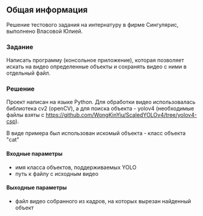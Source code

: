 ## Общая информация
Решение тестового задания на интернатуру в фирме Сингулярис, выполнено Власовой Юлией.

### Задание
Написать программу (консольное приложение), которая позволяет искать на видео определенные объекты и сохранять видео с ними в отдельный файл.

### Решение
Проект написан на языке Python.
Для обработки видео использовалась библиотека cv2 (openCV), а для поиска объекта - yolov4 
(необходимые файлы взяты с https://github.com/WongKinYiu/ScaledYOLOv4/tree/yolov4-csp).

В виде примера был использован искомый объекта - класс объекта "cat"

#### Входные параметры
- имя класса объектов, поддерживаемых YOLO
- путь к файлу с исходным видео

#### Выходные параметры
- файл видео собранного из кадров, на которых вырезан найденный объект

